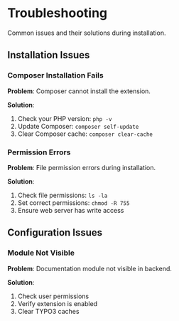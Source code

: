 # Troubleshooting

Common issues and their solutions during installation.

## Installation Issues

### Composer Installation Fails

**Problem**: Composer cannot install the extension.

**Solution**:
1. Check your PHP version: `php -v`
2. Update Composer: `composer self-update`
3. Clear Composer cache: `composer clear-cache`

### Permission Errors

**Problem**: File permission errors during installation.

**Solution**:
1. Check file permissions: `ls -la`
2. Set correct permissions: `chmod -R 755`
3. Ensure web server has write access

## Configuration Issues

### Module Not Visible

**Problem**: Documentation module not visible in backend.

**Solution**:
1. Check user permissions
2. Verify extension is enabled
3. Clear TYPO3 caches
